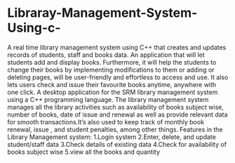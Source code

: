 # Libraray-Management-System-Using-c-
A real time library management system using C++ that creates and updates records of students, staff and books data.
An application that will let students add and display books. Furthermore, it will help the students to change their books by implementing modifications to them or adding or deleting pages, will be user-friendly and effortless to access and use. It also lets users check and issue their favourite books anytime, anywhere with one click. A desktop application for the SRM library management system using a C++ programming language.  The library management system manages all the library activities such as availability of books subject wise, number of books, date of issue and renewal as well as provide relevant data for smooth transactions.It’s also used to keep track of monthly book renewal, issue , and student penalties, among other things. 
Features in the Library Management system:
1.Login system
2.Enter, delete, and update student/staff data
3.Check details of existing data
4.Check for availability of books subject wise
5.view all the books and quantity

